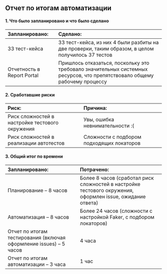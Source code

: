 ## Отчет по итогам автоматизации

#### 1. Что было запланировано и что было сделано  

| Запланировано: | Сделано: |
|:------------- |:------------- |
| 33 тест-кейса | 33 тест-кейса, из них 4 были разбиты на две проверки, таким образом, в целом получилось 37 тестов |
| Отчетность в Report Portal | Пришлось отказаться, поскольку это требовало значительных системных ресурсов, что препятствовало общему рабочему процессу |

#### 2. Сработавшие риски

| Риск: | Причина: |
|:------------- |:------------- |
| Риск сложностей в настройке тестового окружения | Увы, ошибка невнимательности :( |
| Риск сложностей в реализации автотестов | Сложности с подбором подходящих локаторов |

#### 3. Общий итог по времени  

| Запланировано:                                               | Потрачено:                                                   |
| :----------------------------------------------------------- | :----------------------------------------------------------- |
| Планирование – 8 часов                                       | Более 8 часов (сработал риск сложностей в настройке тестового окружения, оформлен issue, ожидание ответа) |
| Автоматизация – 8 часов                                      | Более 24 часов (сложности с настройкой Faker, с подбором локаторов) |
| Отчет по итогам тестирования (включая оформление issues) – 5 часов | 4 часа                                                       |
| Отчет по итогам автоматизации – 3 часа                       | 1 час                                                        |
